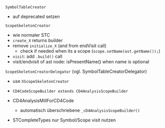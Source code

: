 `SymbolTableCreator`
- auf deprecated setzen

`ScopeSkeletonCreator`
- wie normaler STC
- `create_X` returns builder
- remove `initialize_X` (and from endVisit call)
    - check if needed when its a scope (`scope.setName(ast.getName());`)
- `visit`: add `.build()` call
- visit/endvisit of ast node: isPresentName() when name is optional

`ScopeSkeletonCreatorDelegator` (vgl. SymbolTableCreatorDelegator)
- use `XScopeSkeletonCreator`

- `CD4CodeScopeBuilder extends CD4AnalysisScopeBuilder`
- CD4AnalysisMillForCD4Code
  - automatisch überschriebene `_cD4AnalysisScopeBuilder()`
- STCompleteTypes nur Symbol/Scope visit nutzen